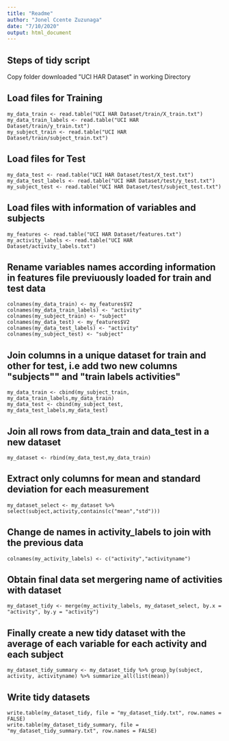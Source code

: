```yaml
---
title: "Readme"
author: "Jonel Ccente Zuzunaga"
date: "7/10/2020"
output: html_document
---
```


## Steps of tidy script 
Copy folder downloaded "UCI HAR Dataset" in working Directory

## Load files for Training
```
my_data_train <- read.table("UCI HAR Dataset/train/X_train.txt")
my_data_train_labels <- read.table("UCI HAR Dataset/train/y_train.txt")
my_subject_train <- read.table("UCI HAR Dataset/train/subject_train.txt")
```

## Load files for Test
```
my_data_test <- read.table("UCI HAR Dataset/test/X_test.txt")
my_data_test_labels <- read.table("UCI HAR Dataset/test/y_test.txt")
my_subject_test <- read.table("UCI HAR Dataset/test/subject_test.txt")
```

## Load files with information of variables and subjects
```
my_features <- read.table("UCI HAR Dataset/features.txt")
my_activity_labels <- read.table("UCI HAR Dataset/activity_labels.txt")
```

## Rename variables names according information in features file previuously loaded for train and test data
```
colnames(my_data_train) <- my_features$V2
colnames(my_data_train_labels) <- "activity"
colnames(my_subject_train) <- "subject"
colnames(my_data_test) <- my_features$V2
colnames(my_data_test_labels) <- "activity"
colnames(my_subject_test) <- "subject"
```
## Join columns in a unique dataset for train and other for test, i.e add two new columns "subjects"" and "train labels activities"
```
my_data_train <- cbind(my_subject_train, my_data_train_labels,my_data_train)
my_data_test <- cbind(my_subject_test, my_data_test_labels,my_data_test)
```

## Join all rows from data_train and data_test in a new dataset 
```
my_dataset <- rbind(my_data_test,my_data_train)
```

## Extract only columns for mean and standard deviation for each measurement 
```
my_dataset_select <- my_dataset %>% select(subject,activity,contains(c("mean","std")))
```

## Change de names in activity_labels to join with the previous data
```
colnames(my_activity_labels) <- c("activity","activityname")
```

## Obtain final data set mergering name of activities with dataset
```
my_dataset_tidy <- merge(my_activity_labels, my_dataset_select, by.x = "activity", by.y = "activity")
```

## Finally create a new tidy dataset with the average of each variable for each activity and each subject
```
my_dataset_tidy_summary <- my_dataset_tidy %>% group_by(subject, activity, activityname) %>% summarize_all(list(mean))
```

## Write tidy datasets
```
write.table(my_dataset_tidy, file = "my_dataset_tidy.txt", row.names = FALSE)
write.table(my_dataset_tidy_summary, file = "my_dataset_tidy_summary.txt", row.names = FALSE)
```


